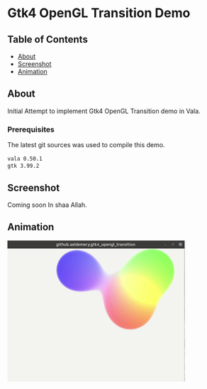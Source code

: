 # Gtk4 OpenGL Transition Demo

## Table of Contents

- [About](#about)
- [Screenshot](#screenshot)
- [Animation](#animation)

## About <a name = "about"></a>

Initial Attempt to implement Gtk4 OpenGL Transition demo in Vala.

### Prerequisites

The latest git sources was used to compile this demo.

```
vala 0.50.1
gtk 3.99.2
```

## Screenshot <a name = "screenshot"></a>

Coming soon In shaa Allah.

## Animation <a name = "animation"></a>

![Animation](https://github.com/aeldemery/gtk4_opengl_transition/blob/master/Peek%201.gif)
